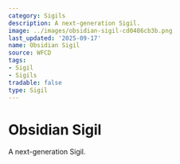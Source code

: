 ```yaml
---
category: Sigils
description: A next-generation Sigil.
image: ../images/obsidian-sigil-cd0486cb3b.png
last_updated: '2025-09-17'
name: Obsidian Sigil
source: WFCD
tags:
- Sigil
- Sigils
tradable: false
type: Sigil
---
```


# Obsidian Sigil

A next-generation Sigil.

